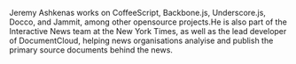 Jeremy Ashkenas works on CoffeeScript, Backbone.js, Underscore.js, Docco, and
Jammit, among other opensource projects.He is also part of the Interactive News
team at the New York Times, as well as the lead developer of DocumentCloud,
helping news organisations analyise and publish the primary source documents
behind the news.
